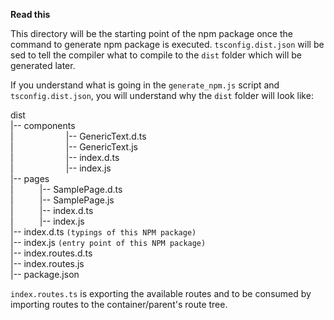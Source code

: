 **Read this**

This directory will be the starting point of the npm package once the command to generate npm package is executed.
`tsconfig.dist.json` will be sed to tell the compiler what to compile to the `dist` folder which will be generated later.

If you understand what is going in the `generate_npm.js` script and `tsconfig.dist.json`, you will understand why the `dist` folder will look like:

dist\
   |-- components\
   |&emsp;&emsp;&emsp;&emsp;&emsp;&emsp;|-- GenericText.d.ts\
   |&emsp;&emsp;&emsp;&emsp;&emsp;&emsp;|-- GenericText.js\
   |&emsp;&emsp;&emsp;&emsp;&emsp;&emsp;|-- index.d.ts\
   |&emsp;&emsp;&emsp;&emsp;&emsp;&emsp;|-- index.js\
   |-- pages\
   |&emsp;&emsp;&emsp;|-- SamplePage.d.ts\
   |&emsp;&emsp;&emsp;|-- SamplePage.js\
   |&emsp;&emsp;&emsp;|-- index.d.ts\
   |&emsp;&emsp;&emsp;|-- index.js\
   |-- index.d.ts `(typings of this NPM package)`\
   |-- index.js `(entry point of this NPM package)`\
   |-- index.routes.d.ts\
   |-- index.routes.js\
   |-- package.json
   
`index.routes.ts` is exporting the available routes and to be consumed by importing routes to the container/parent's route tree.
